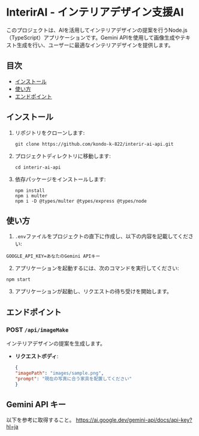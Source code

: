 # InterirAI - インテリアデザイン支援AI

このプロジェクトは、AIを活用してインテリアデザインの提案を行うNode.js（TypeScript）アプリケーションです。Gemini APIを使用して画像生成やテキスト生成を行い、ユーザーに最適なインテリアデザインを提供します。 

## 目次

- [インストール](#インストール)
- [使い方](#使い方)
- [エンドポイント](#エンドポイント)

## インストール

1. リポジトリをクローンします:
   ```
   git clone https://github.com/kondo-k-822/interir-ai-api.git
   ```
2. プロジェクトディレクトリに移動します:
   ```
   cd interir-ai-api
   ```
3. 依存パッケージをインストールします:
   ```
   npm install
   npm i multer
   npm i -D @types/multer @types/express @types/node
   ```


## 使い方

1. `.env`ファイルをプロジェクトの直下に作成し、以下の内容を記載してください:

```
GOOGLE_API_KEY=あなたのGemini APIキー
```

2. アプリケーションを起動するには、次のコマンドを実行してください:
```
npm start
```

3. アプリケーションが起動し、リクエストの待ち受けを開始します。

## エンドポイント

### POST `/api/imageMake`

インテリアデザインの提案を生成します。

- **リクエストボディ**:
  ```json
  {
  "imagePath": "images/sample.png",
  "prompt": "現在の写真に合う家具を配置してください"
  }

## Gemini API キー
以下を参考に取得すること。
https://ai.google.dev/gemini-api/docs/api-key?hl=ja